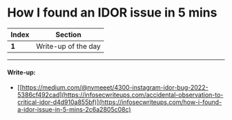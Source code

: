 # How I found an IDOR issue in 5 mins

Index | Section
--- | ---
**1** | Write-up of the day

___


#### Write-up: 

* [[https://medium.com/@nvmeeet/4300-instagram-idor-bug-2022-5386cf492cad](https://infosecwriteups.com/accidental-observation-to-critical-idor-d4d910a855bf)](https://infosecwriteups.com/how-i-found-a-idor-issue-in-5-mins-2c6a2805c08c)
